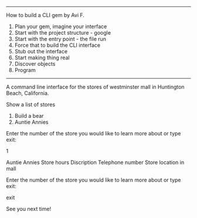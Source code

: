 ----------------------------------------------
How to build a CLI gem
by Avi F.

1. Plan your gem, imagine your interface
2. Start with the project structure - google
3. Start with the entry point - the file run
4. Force that to build the CLI interface
5. Stub out the interface
6. Start making thing real
7. Discover objects
8. Program

----------------------------------------------

A command line interface for the stores of westminster mall in Huntington Beach, California.

Show a list of stores

  1. Build a bear
  2. Auntie Annies
  
  Enter the number of the store you would like to learn more about or type exit:
  
  1
  
  Auntie Annies
    Store hours
    Discription
    Telephone number
    Store location in mall
    
  Enter the number of the store you would like to learn more about or type exit:
  
  exit
  
  See you next time!
